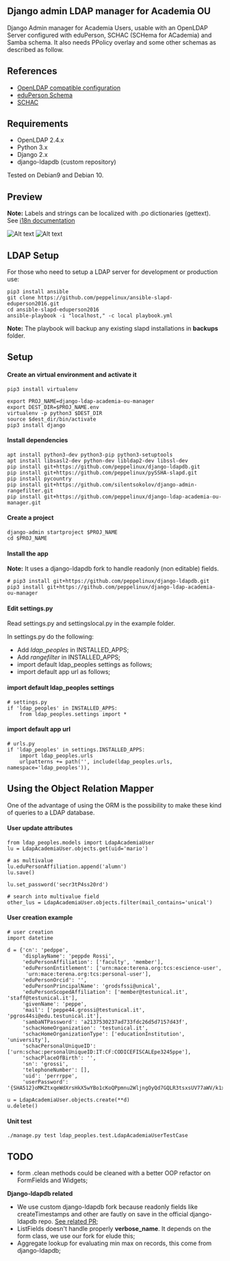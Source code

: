 Django admin LDAP manager for Academia OU
-----------------------------------------
Django Admin manager for Academia Users, usable with an OpenLDAP Server configured with eduPerson, SCHAC (SCHema for ACademia) and Samba schema. It also needs PPolicy overlay and some other schemas as described as follow.

References
----------

- [OpenLDAP compatible configuration](https://github.com/peppelinux/ansible-slapd-eduperson2016)
- [eduPerson Schema](https://software.internet2.edu/eduperson/internet2-mace-dir-eduperson-201602.html)
- [SCHAC](https://wiki.refeds.org/display/STAN/SCHAC)

Requirements
------------

- OpenLDAP 2.4.x
- Python 3.x
- Django 2.x
- django-ldapdb (custom repository)


Tested on Debian9 and Debian 10.

Preview
-------

**Note:** Labels and strings can be localized with .po dictionaries (gettext). See [i18n documentation](https://docs.djangoproject.com/en/dev/topics/i18n/translation/)

![Alt text](img/search.png)
![Alt text](img/preview.png)

LDAP Setup
-----
For those who need to setup a LDAP server for development or production use:
````
pip3 install ansible
git clone https://github.com/peppelinux/ansible-slapd-eduperson2016.git
cd ansible-slapd-eduperson2016
ansible-playbook -i "localhost," -c local playbook.yml
````
**Note:** The playbook will backup any existing slapd installations in **backups** folder.

Setup
-----

#### Create an virtual environment and activate it
````
pip3 install virtualenv

export PROJ_NAME=django-ldap-academia-ou-manager
export DEST_DIR=$PROJ_NAME.env
virtualenv -p python3 $DEST_DIR
source $dest_dir/bin/activate
pip3 install django
````

#### Install dependencies
````
apt install python3-dev python3-pip python3-setuptools
apt install libsasl2-dev python-dev libldap2-dev libssl-dev
pip install git+https://github.com/peppelinux/django-ldapdb.git
pip install git+https://github.com/peppelinux/pySSHA-slapd.git
pip install pycountry
pip install git+https://github.com/silentsokolov/django-admin-rangefilter.git
pip install git+https://github.com/peppelinux/django-ldap-academia-ou-manager.git
````

#### Create a project
````
django-admin startproject $PROJ_NAME
cd $PROJ_NAME
````

#### Install the app
**Note:** It uses a django-ldapdb fork to handle readonly (non editable) fields.

````
# pip3 install git+https://github.com/peppelinux/django-ldapdb.git
pip3 install git+https://github.com/peppelinux/django-ldap-academia-ou-manager
````

#### Edit settings.py
Read settings.py and settingslocal.py in the example folder.

In settings.py do the following:

- Add *ldap_peoples* in INSTALLED_APPS;
- Add *rangefilter* in INSTALLED_APPS;
- import default ldap_peoples settings as follows;
- import default app url as follows;

#### import default ldap_peoples settings
````
# settings.py
if 'ldap_peoples' in INSTALLED_APPS:
    from ldap_peoples.settings import *
````
#### import default app url
````
# urls.py
if 'ldap_peoples' in settings.INSTALLED_APPS:
    import ldap_peoples.urls
    urlpatterns += path('', include(ldap_peoples.urls, namespace='ldap_peoples')),
````

Using the Object Relation Mapper
--------------------------------
One of the advantage of using the ORM is the possibility to make these kind of queries
to a LDAP database.

#### User update attributes
````
from ldap_peoples.models import LdapAcademiaUser
lu = LdapAcademiaUser.objects.get(uid='mario')

# as multivalue
lu.eduPersonAffiliation.append('alumn')
lu.save()

lu.set_password('secr3tP4ss20rd')

# search into multivalue field
other_lus = LdapAcademiaUser.objects.filter(mail_contains='unical')

````

#### User creation example
````
# user creation
import datetime

d = {'cn': 'pedppe',
     'displayName': 'peppde Rossi',
     'eduPersonAffiliation': ['faculty', 'member'],
     'eduPersonEntitlement': ['urn:mace:terena.org:tcs:escience-user',
      'urn:mace:terena.org:tcs:personal-user'],
     'eduPersonOrcid': '',
     'eduPersonPrincipalName': 'grodsfssi@unical',
     'eduPersonScopedAffiliation': ['member@testunical.it', 'staff@testunical.it'],
     'givenName': 'peppe',
     'mail': ['peppe44.grossi@testunical.it', 'pgros44si@edu.testunical.it'],
     'sambaNTPassword': 'a2137530237ad733fdc26d5d7157d43f',
     'schacHomeOrganization': 'testunical.it',
     'schacHomeOrganizationType': ['educationInstitution', 'university'],
     'schacPersonalUniqueID': ['urn:schac:personalUniqueID:IT:CF:CODICEFISCALEpe3245ppe'],
     'schacPlaceOfBirth': '',
     'sn': 'grossi',
     'telephoneNumber': [],
     'uid': 'perrrppe',
     'userPassword': '{SHA512}oMKZtxqeWdXrsHkX5wYBo1cKoQPpmnu2WljngOyQd7GQLR3tsxsUV77aWV/k1x13m2ypytR2JmzAdZDjHYSyBg=='}

u = LdapAcademiaUser.objects.create(**d)
u.delete()
````

#### Unit test
````
./manage.py test ldap_peoples.test.LdapAcademiaUserTestCase
````

TODO
----
 - form .clean methods could be cleaned with a better OOP refactor on FormFields and Widgets;


 **Django-ldapdb related**
 - We use custom django-ldapdb fork because readonly fields like createTimestamps and other are fautly on save in the official django-ldapdb repo. [See related PR](https://github.com/django-ldapdb/django-ldapdb/pull/185);
 - ListFields doesn't handle properly **verbose_name**. It depends on the form class, we use our fork for elude this;
 - Aggregate lookup for evaluating min max on records, this come from django-ldapdb;
